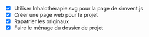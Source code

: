 ---
---
- [X] Utiliser Inhalothérapie.svg pour la page de simvent.js
- [X] Créer une page web pour le projet
- [X] Rapatrier les originaux
- [X] Faire le ménage du dossier de projet
